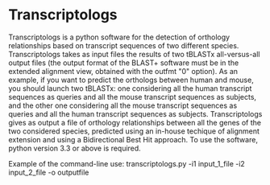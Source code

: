 # Transcriptologs
Transcriptologs is a python software for the detection of orthology relationships based on transcript sequences of two different species.
Transcriptologs takes as input files the results of two tBLASTx all-versus-all output files (the output format of the BLAST+ software must be in the extended alignment view, obtained with the outfmt "0" option). As an example, if you want to predict the orthologs between human and mouse, you should launch two tBLASTx: one considering all the human transcript sequences as queries and all the mouse transcript sequences as subjects, and the other one considering all the mouse transcript sequences as queries and all the human transcript sequences as subjects.
Transcriptologs gives as output a file of orthology relationships between all the genes of the two considered species, predicted using an in-house techique of alignment extension and using a Bidirectional Best Hit approach.
To use the software, python version 3.3 or above is required. 

Example of the command-line use: transcriptologs.py -i1 input_1_file -i2 input_2_file -o outputfile
